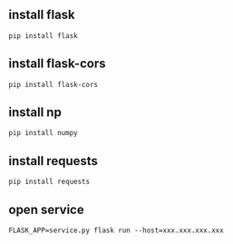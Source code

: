 ## install flask
```pip install flask```

## install flask-cors
```pip install flask-cors```

## install np
```pip install numpy```

## install requests
```pip install requests```

## open service
```FLASK_APP=service.py flask run --host=xxx.xxx.xxx.xxx```
